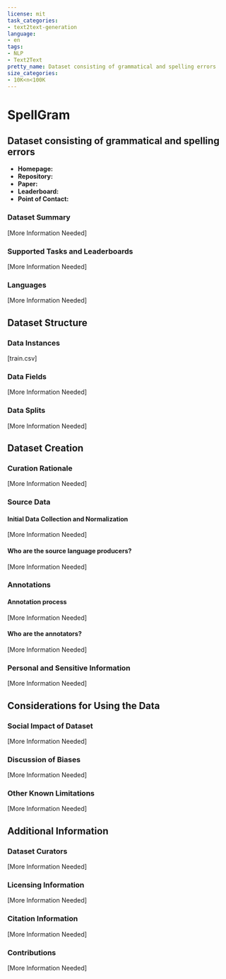 ```yaml
---
license: mit
task_categories:
- text2text-generation
language:
- en
tags:
- NLP
- Text2Text
pretty_name: Dataset consisting of grammatical and spelling errors
size_categories:
- 10K<n<100K
---
```

# SpellGram

## Dataset consisting of grammatical and spelling errors

- **Homepage:** 
- **Repository:** 
- **Paper:** 
- **Leaderboard:** 
- **Point of Contact:** 

### Dataset Summary

[More Information Needed]

### Supported Tasks and Leaderboards

[More Information Needed]

### Languages

[More Information Needed]

## Dataset Structure

### Data Instances

[train.csv]

### Data Fields

[More Information Needed]

### Data Splits

[More Information Needed]

## Dataset Creation

### Curation Rationale

[More Information Needed]

### Source Data

#### Initial Data Collection and Normalization

[More Information Needed]

#### Who are the source language producers?

[More Information Needed]

### Annotations

#### Annotation process

[More Information Needed]

#### Who are the annotators?

[More Information Needed]

### Personal and Sensitive Information

[More Information Needed]

## Considerations for Using the Data

### Social Impact of Dataset

[More Information Needed]

### Discussion of Biases

[More Information Needed]

### Other Known Limitations

[More Information Needed]

## Additional Information

### Dataset Curators

[More Information Needed]

### Licensing Information

[More Information Needed]

### Citation Information

[More Information Needed]

### Contributions

[More Information Needed]